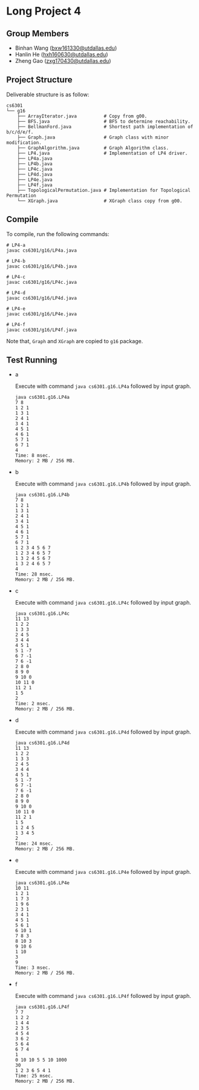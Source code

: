 Long Project 4
==============

Group Members
-------------

- Binhan Wang (bxw161330@utdallas.edu)
- Hanlin He (hxh160630@utdallas.edu)
- Zheng Gao (zxg170430@utdallas.edu)

Project Structure
-----------------

Deliverable structure is as follow:

    cs6301
    └── g16
        ├── ArrayIterator.java          # Copy from g00.
        ├── BFS.java                    # BFS to determine reachability.
        ├── BellmanFord.java            # Shortest path implementation of b/c/d/e/f.
        ├── Graph.java                  # Graph class with minor modification.
        ├── GraphAlgorithm.java         # Graph Algorithm class.
        ├── LP4.java                    # Implementation of LP4 driver.
        ├── LP4a.java
        ├── LP4b.java
        ├── LP4c.java
        ├── LP4d.java
        ├── LP4e.java
        ├── LP4f.java
        ├── TopologicalPermutation.java # Implementation for Topological Permutation
        └── XGraph.java                 # XGraph class copy from g00.

Compile
-------

To compile, run the following commands:


    # LP4-a
    javac cs6301/g16/LP4a.java

    # LP4-b
    javac cs6301/g16/LP4b.java

    # LP4-c
    javac cs6301/g16/LP4c.java

    # LP4-d
    javac cs6301/g16/LP4d.java

    # LP4-e
    javac cs6301/g16/LP4e.java

    # LP4-f
    javac cs6301/g16/LP4f.java

Note that, `Graph` and `XGraph` are copied to `g16` package.

Test Running
------------

-   a

    Execute with command `java cs6301.g16.LP4a` followed by input graph.

        java cs6301.g16.LP4a
        7 8
        1 2 1
        1 3 1
        2 4 1
        3 4 1
        4 5 1
        4 6 1
        5 7 1
        6 7 1
        4
        Time: 8 msec.
        Memory: 2 MB / 256 MB.

-   b

    Execute with command `java cs6301.g16.LP4b` followed by input graph.

        java cs6301.g16.LP4b
        7 8
        1 2 1
        1 3 1
        2 4 1
        3 4 1
        4 5 1
        4 6 1
        5 7 1
        6 7 1
        1 2 3 4 5 6 7
        1 2 3 4 6 5 7
        1 3 2 4 5 6 7
        1 3 2 4 6 5 7
        4
        Time: 28 msec.
        Memory: 2 MB / 256 MB.

-   c

    Execute with command `java cs6301.g16.LP4c` followed by input graph.

        java cs6301.g16.LP4c
        11 13
        1 2 2
        1 3 3
        2 4 5
        3 4 4
        4 5 1
        5 1 -7
        6 7 -1
        7 6 -1
        2 8 0
        8 9 0
        9 10 0
        10 11 0
        11 2 1
        1 5
        2
        Time: 2 msec.
        Memory: 2 MB / 256 MB.

-   d

    Execute with command `java cs6301.g16.LP4d` followed by input graph.

        java cs6301.g16.LP4d
        11 13
        1 2 2
        1 3 3
        2 4 5
        3 4 4
        4 5 1
        5 1 -7
        6 7 -1
        7 6 -1
        2 8 0
        8 9 0
        9 10 0
        10 11 0
        11 2 1
        1 5
        1 2 4 5
        1 3 4 5
        2
        Time: 24 msec.
        Memory: 2 MB / 256 MB.

-   e

    Execute with command `java cs6301.g16.LP4e` followed by input graph.

        java cs6301.g16.LP4e
        10 11
        1 2 1
        1 7 3
        1 9 6
        2 3 1
        3 4 1
        4 5 1
        5 6 1
        6 10 1
        7 8 3
        8 10 3
        9 10 6
        1 10
        3
        9
        Time: 3 msec.
        Memory: 2 MB / 256 MB.

-   f

    Execute with command `java cs6301.g16.LP4f` followed by input graph.

        java cs6301.g16.LP4f
        7 7
        1 2 2
        1 4 4
        2 3 5
        4 5 4
        3 6 2
        5 6 4
        6 7 4
        1
        0 10 10 5 5 10 1000
        30
        1 2 3 6 5 4 1
        Time: 25 msec.
        Memory: 2 MB / 256 MB.
